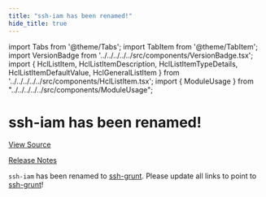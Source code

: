 ```yaml
---
title: "ssh-iam has been renamed!"
hide_title: true
---
```


import Tabs from '@theme/Tabs';
import TabItem from '@theme/TabItem';
import VersionBadge from '../../../../../src/components/VersionBadge.tsx';
import { HclListItem, HclListItemDescription, HclListItemTypeDetails, HclListItemDefaultValue, HclGeneralListItem } from '../../../../../src/components/HclListItem.tsx';
import { ModuleUsage } from "../../../../../src/components/ModuleUsage";

<VersionBadge repoTitle="Security Modules" version="0.71.3" lastModifiedVersion="0.13.0"/>

# ssh-iam has been renamed!

<a href="https://github.com/gruntwork-io/terraform-aws-security/tree/v0.71.3/modules/ssh-iam" className="link-button" title="View the source code for this module in GitHub.">View Source</a>

<a href="https://github.com/gruntwork-io/terraform-aws-security/releases/tag/v0.13.0" className="link-button" title="Release notes for only versions which impacted this module.">Release Notes</a>

`ssh-iam` has been renamed to [ssh-grunt](https://github.com/gruntwork-io/terraform-aws-security/tree/v0.71.3/modules/ssh-grunt). Please update all links to point to
[ssh-grunt](https://github.com/gruntwork-io/terraform-aws-security/tree/v0.71.3/modules/ssh-grunt)!


<!-- ##DOCS-SOURCER-START
{
  "originalSources": [
    "https://github.com/gruntwork-io/terraform-aws-security/tree/v0.71.3/modules/ssh-iam/readme.md",
    "https://github.com/gruntwork-io/terraform-aws-security/tree/v0.71.3/modules/ssh-iam/variables.tf",
    "https://github.com/gruntwork-io/terraform-aws-security/tree/v0.71.3/modules/ssh-iam/outputs.tf"
  ],
  "sourcePlugin": "module-catalog-api",
  "hash": "408c8bb76b9f70ec57038bb2fd745eee"
}
##DOCS-SOURCER-END -->
